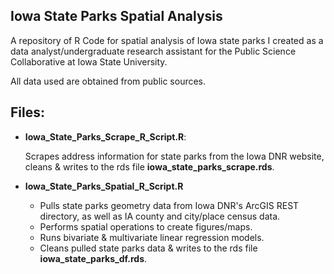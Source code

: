 ## Iowa State Parks Spatial Analysis
A repository of R Code for spatial analysis of Iowa state parks I created as a data analyst/undergraduate research assistant for the Public Science Collaborative at Iowa State University. 

All data used are obtained from public sources.

## Files:
* __Iowa_State_Parks_Scrape_R_Script.R__:
  
  Scrapes address information for state parks from the Iowa DNR website, cleans & writes to the rds file __iowa_state_parks_scrape.rds__.

  
* __Iowa_State_Parks_Spatial_R_Script.R__

  * Pulls state parks geometry data from Iowa DNR's ArcGIS REST directory, as well as IA county and city/place census data.
  * Performs spatial operations to create figures/maps.
  * Runs bivariate & multivariate linear regression models.
  * Cleans pulled state parks data & writes to the rds file __iowa_state_parks_df.rds__.



